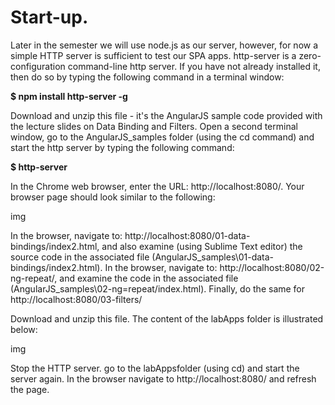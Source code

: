 <h1>Start-up.</h1>

Later in the semester we will use node.js as our server, however, for now a simple HTTP server is sufficient to test our SPA apps. http-server is a zero-configuration command-line http server. If you have not already installed it, then do so by typing the following command in a terminal window:

   <b>$ npm install http-server -g </b>

Download and unzip this file - it's the AngularJS sample code provided with the lecture slides on Data Binding and Filters. Open a second terminal window, go to the AngularJS_samples folder (using the cd command) and start the http server by typing the following command:

   <b>$ http-server  </b>

In the Chrome web browser, enter the URL: http://localhost:8080/. Your browser page should look similar to the following:

img

<p>In the browser, navigate to: http://localhost:8080/01-data-bindings/index2.html, and also examine (using Sublime Text editor) the source code in the associated file (AngularJS_samples\01-data-bindings/index2.html). In the browser, navigate to: http://localhost:8080/02-ng-repeat/, and examine the code in the associated file (AngularJS_samples\02-ng=repeat/index.html). Finally, do the same for http://localhost:8080/03-filters/ </p>

Download and unzip this file. The content of the labApps folder is illustrated below:

img

Stop the HTTP server. go to the labAppsfolder (using cd) and start the server again. In the browser navigate to http://localhost:8080/ and refresh the page.